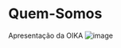 # Quem-Somos
Apresentação da OIKA
![image](https://user-images.githubusercontent.com/120027241/206469081-cbb49df6-3568-4828-be2a-b7b4453ea889.png)

